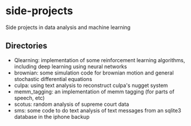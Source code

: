 # side-projects
Side projects in data analysis and machine learning


## Directories ##
* Qlearning: implementation of some reinforcement learning algorithms, including deep learning using neural networks
* brownian: some simulation code for brownian motion and general stochastic differential equations
* culpa: using text analysis to reconstruct culpa's nugget system
* memm_tagging: an implementation of memm tagging (for parts of speech, etc)
* scotus: random analysis of supreme court data
* sms: some code to do text analysis of text messages from an sqlite3 database in the iphone backup 
